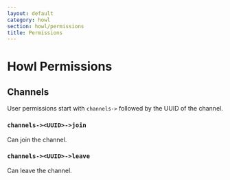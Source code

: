 ```yaml
---
layout: default
category: howl
section: howl/permissions
title: Permissions
---
```

# Howl Permissions

## Channels<a id="channels"></a>
User permissions start with `channels->` followed by the UUID of the channel.

### `channels-><UUID>->join`
Can join the channel.

### `channels-><UUID>->leave`
Can leave the channel.
